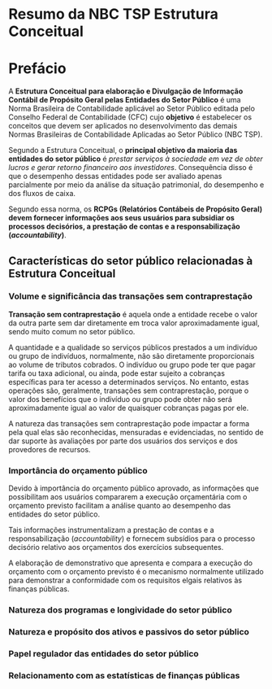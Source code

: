 # Resumo da NBC TSP Estrutura Conceitual

# Prefácio 

A **Estrutura Conceitual para elaboração e Divulgação de Informação Contábil de Propósito Geral pelas Entidades do Setor Público** é uma Norma Brasileira de Contabilidade aplicável ao Setor Público editada pelo Conselho Federal de Contabilidade (CFC) cujo **objetivo** é estabelecer os conceitos que devem ser aplicados no desenvolvimento das demais Normas Brasileiras de Contabilidade Aplicadas ao Setor Público (NBC TSP).

Segundo a Estrutura Conceitual, o **principal objetivo da maioria das entidades do setor público** é *prestar serviços à sociedade em vez de obter lucros e gerar retorno financeiro aos investidores*. Consequência disso é que o desempenho dessas entidades pode ser avaliado apenas parcialmente por meio da análise da situação patrimonial, do desempenho e dos fluxos de caixa.

Segundo essa norma, os **RCPGs (Relatórios Contábeis de Propósito Geral) devem fornecer informações aos seus usuários para subsidiar os processos decisórios, a prestação de contas e a responsabilização (*accountability*)**.

## Características do setor público relacionadas à Estrutura Conceitual

### Volume e significância das transações sem contraprestação

**Transação sem contraprestação** é aquela onde a entidade recebe o valor da outra parte sem dar diretamente em troca valor aproximadamente igual, sendo muito comum no setor público.

A quantidade e a qualidade so serviços públicos prestados a um indivíduo ou grupo de indivíduos, normalmente, não são diretamente proporcionais ao volume de tributos cobrados. O indivíduo ou grupo pode ter que pagar tarifa ou taxa adicional, ou ainda, pode estar sujeito a cobranças específicas para ter acesso a determinados serviços. No entanto, estas operações são, geralmente, transações sem contraprestação, porque o valor dos benefícios que o indivíduo ou grupo pode obter não será aproximadamente igual ao valor de quaisquer cobranças pagas por ele.

A natureza das transações sem contraprestação pode impactar a forma pela qual elas são reconhecidas, mensuradas e evidenciadas, no sentido de dar suporte às avaliações por parte dos usuários dos serviços e dos provedores de recursos.

### Importância do orçamento público

Devido à importância do orçamento público aprovado, as informações que possibilitam aos usuários compararem a execução orçamentária com o orçamento previsto facilitam a análise quanto ao desempenho das entidades do setor público.

Tais informações instrumentalizam a prestação de contas e a responsabilização (*accountability*) e fornecem subsídios para o processo decisório relativo aos orçamentos dos exercícios subsequentes.

A elaboração de demonstrativo que apresenta e compara a execução do orçamento com o orçamento previsto é o mecanismo normalmente utilizado para demonstrar a conformidade com os requisitos elgais relativos às finanças públicas.

### Natureza dos programas e longividade do setor público
### Natureza e propósito dos ativos e passivos do setor público
### Papel regulador das entidades do setor público
### Relacionamento com as estatísticas de finanças públicas
### 
